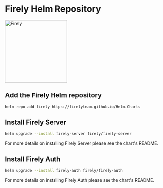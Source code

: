 # Firely Helm Repository

<img src="https://fire.ly/wp-content/themes/firely/images/logo.svg" alt="Firely" width="200"/>

## Add the Firely Helm repository

```bash
helm repo add firely https://firelyteam.github.io/Helm.Charts
```

## Install Firely Server

```bash
helm upgrade --install firely-server firely/firely-server
```
For more details on installing Firely Server please see the chart's README.

## Install Firely Auth

```bash
helm upgrade --install firely-auth firely/firely-auth
```
For more details on installing Firely Auth please see the chart's README.
